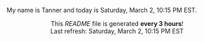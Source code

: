 My name is Tanner and today is Saturday, March 2, 10:15 PM EST.

<p align="center">This <i>README</i> file is generated <b>every 3 hours</b>!</br>Last refresh: Saturday, March 2, 10:15 PM EST<br /></p>
